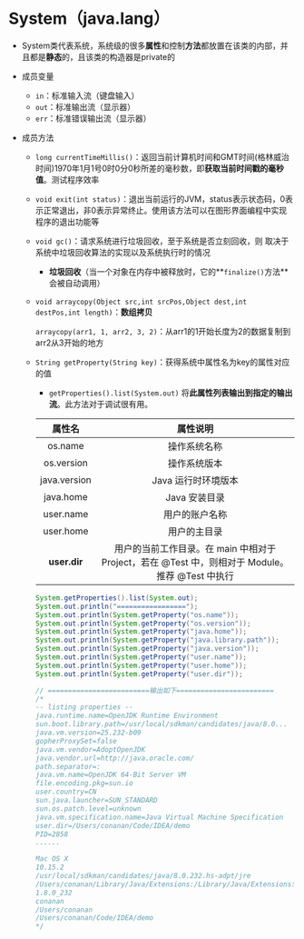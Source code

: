# System（java.lang）

-   System类代表系统，系统级的很多**属性**和控制**方法**都放置在该类的内部，并且都是**静态**的，且该类的构造器是private的

-   成员变量

    -   `in`：标准输入流（键盘输入）
    -   `out`：标准输出流（显示器）
    -   `err`：标准错误输出流（显示器）

-   成员方法

    -   `long currentTimeMillis()`：返回当前计算机时间和GMT时间(格林威治时间)1970年1月1号0时0分0秒所差的毫秒数，即**获取当前时间戳的毫秒值**。测试程序效率

    -   `void exit(int status)`：退出当前运行的JVM，status表示状态码，0表示正常退出，非0表示异常终止。使用该方法可以在图形界面编程中实现程序的退出功能等

    -   `void gc()`：请求系统进行垃圾回收，至于系统是否立刻回收，则 取决于系统中垃圾回收算法的实现以及系统执行时的情况

        -   **垃圾回收**（当一个对象在内存中被释放时，它的**`finalize()`方法**会被自动调用）

    -   `void arraycopy(Object src,int srcPos,Object dest,int destPos,int length)`：**数组拷贝**

        `arraycopy(arr1, 1, arr2, 3, 2)`：从arr1的1开始长度为2的数据复制到arr2从3开始的地方

    -   `String getProperty(String key)`：获得系统中属性名为key的属性对应的值

        -   `getProperties().list(System.out)` 将**此属性列表输出到指定的输出流**。此方法对于调试很有用。

        |    属性名    |                           属性说明                           |
        | :----------: | :----------------------------------------------------------: |
        |   os.name    |                         操作系统名称                         |
        |  os.version  |                         操作系统版本                         |
        | java.version |                     Java 运行时环境版本                      |
        |  java.home   |                        Java 安装目录                         |
        |  user.name   |                        用户的账户名称                        |
        |  user.home   |                         用户的主目录                         |
        | **user.dir** | 用户的当前工作目录。在 main 中相对于 Project，若在 @Test 中，则相对于 Module。推荐 @Test 中执行 |

        ```java
        System.getProperties().list(System.out);
        System.out.println("=================");
        System.out.println(System.getProperty("os.name"));
        System.out.println(System.getProperty("os.version"));
        System.out.println(System.getProperty("java.home"));
        System.out.println(System.getProperty("java.library.path"));
        System.out.println(System.getProperty("java.version"));
        System.out.println(System.getProperty("user.name"));
        System.out.println(System.getProperty("user.home"));
        System.out.println(System.getProperty("user.dir"));
        
        // =========================输出如下========================
        /*
        -- listing properties --
        java.runtime.name=OpenJDK Runtime Environment
        sun.boot.library.path=/usr/local/sdkman/candidates/java/8.0...
        java.vm.version=25.232-b09
        gopherProxySet=false
        java.vm.vendor=AdoptOpenJDK
        java.vendor.url=http://java.oracle.com/
        path.separator=:
        java.vm.name=OpenJDK 64-Bit Server VM
        file.encoding.pkg=sun.io
        user.country=CN
        sun.java.launcher=SUN_STANDARD
        sun.os.patch.level=unknown
        java.vm.specification.name=Java Virtual Machine Specification
        user.dir=/Users/conanan/Code/IDEA/demo
        PID=2858
        ......
        
        Mac OS X
        10.15.2
        /usr/local/sdkman/candidates/java/8.0.232.hs-adpt/jre
        /Users/conanan/Library/Java/Extensions:/Library/Java/Extensions:/Network/Library/Java/Extensions:/System/Library/Java/Extensions:/usr/lib/java:.
        1.8.0_232
        conanan
        /Users/conanan
        /Users/conanan/Code/IDEA/demo
        */
        ```

        

        

